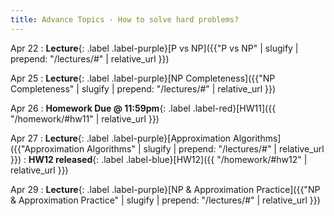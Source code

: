 ```yaml
---
title: Advance Topics - How to solve hard problems?
---
```


Apr 22
: **Lecture**{: .label .label-purple}[P vs NP]({{"P vs NP" | slugify | prepend: "/lectures/#" | relative_url }})

Apr 25
: **Lecture**{: .label .label-purple}[NP Completeness]({{"NP Completeness" | slugify | prepend: "/lectures/#" | relative_url }})

Apr 26
: **Homework Due @ 11:59pm**{: .label .label-red}[HW11]({{ "/homework/#hw11" | relative_url }})

Apr 27
: **Lecture**{: .label .label-purple}[Approximation Algorithms]({{"Approximation Algorithms" | slugify | prepend: "/lectures/#" | relative_url }})
: **HW12 released**{: .label .label-blue}[HW12]({{ "/homework/#hw12" | relative_url }})

Apr 29
: **Lecture**{: .label .label-purple}[NP & Approximation Practice]({{"NP & Approximation Practice" | slugify | prepend: "/lectures/#" | relative_url }})